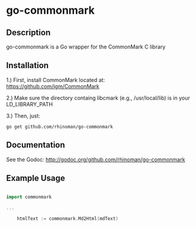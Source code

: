 go-commonmark
=======


Description
-----------

go-commonmark is a Go wrapper for the CommonMark C library


Installation
------------

1.) First, install CommonMark located at: https://github.com/jgm/CommonMark

2.) Make sure the directory containg libcmark (e.g., /usr/local/lib) is in your LD_LIBRARY_PATH

3.) Then, just:

```
go get github.com/rhinoman/go-commonmark
```

Documentation
-------------

See the Godoc: http://godoc.org/github.com/rhinoman/go-commonmark


Example Usage
-------------

```go

import commonmark

...

	htmlText := commonmark.Md2Html(mdText)  

```
